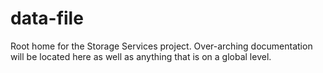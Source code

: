 # data-file
Root home for the Storage Services project. Over-arching documentation will be located here as well as anything that is on a global level.
